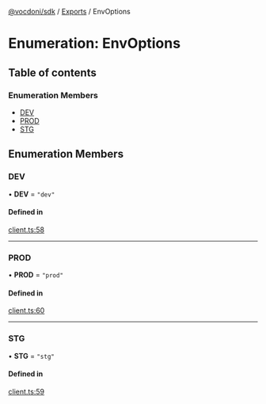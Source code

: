 [@vocdoni/sdk](/sdk) / [Exports](../modules.md) / EnvOptions

# Enumeration: EnvOptions

## Table of contents

### Enumeration Members

- [DEV](EnvOptions.md#dev)
- [PROD](EnvOptions.md#prod)
- [STG](EnvOptions.md#stg)

## Enumeration Members

### DEV

• **DEV** = ``"dev"``

#### Defined in

[client.ts:58](https://github.com/vocdoni/vocdoni-sdk/blob/2c8c18a/src/client.ts#L58)

___

### PROD

• **PROD** = ``"prod"``

#### Defined in

[client.ts:60](https://github.com/vocdoni/vocdoni-sdk/blob/2c8c18a/src/client.ts#L60)

___

### STG

• **STG** = ``"stg"``

#### Defined in

[client.ts:59](https://github.com/vocdoni/vocdoni-sdk/blob/2c8c18a/src/client.ts#L59)
